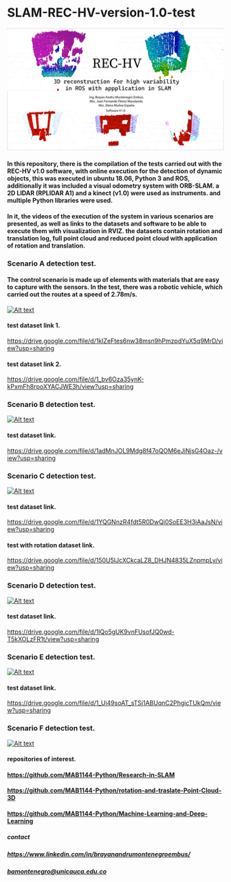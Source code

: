 # SLAM-REC-HV-version-1.0-test


![GitHub Brillante](https://github.com/MAB1144-Python/Document/blob/main/portada_Mesa%20de%20trabajo%201.jpg)

#### In this repository, there is the compilation of the tests carried out with the REC-HV v1.0 software, with online execution for the detection of dynamic objects, this was executed in ubuntu 18.06, Python 3 and ROS, additionally it was included a visual odometry system with ORB-SLAM. a 2D LIDAR (RPLIDAR A1) and a kinect (v1.0) were used as instruments. and multiple Python libraries were used.

#### In it, the videos of the execution of the system in various scenarios are presented, as well as links to the datasets and software to be able to execute them with visualization in RVIZ. the datasets contain rotation and translation log, full point cloud and reduced point cloud with application of rotation and translation.
### Scenario A detection test.

#### The control scenario is made up of elements with materials that are easy to capture with the sensors. In the test, there was a robotic vehicle, which carried out the routes at a speed of 2.78m/s.

[![Alt text](https://img.youtube.com/vi/WSVlEiB-iQM/0.jpg)](https://youtu.be/WSVlEiB-iQM)

#### test dataset link 1.

https://drive.google.com/file/d/1kIZeFtes6nw38msn9hPmzpdYuX5q9MrD/view?usp=sharing

#### test dataset link 2.

https://drive.google.com/file/d/1_bv6Oza35ynK-kPxmFh8rpoXYACJWE3h/view?usp=sharing

### Scenario B detection test.

[![Alt text](https://img.youtube.com/vi/bhjiSwBkPpA/0.jpg)](https://youtu.be/bhjiSwBkPpA)

#### test dataset link.

https://drive.google.com/file/d/1adMnJOL9Mdg8f47oQOM6eJiNjsG4Oaz-/view?usp=sharing

### Scenario C detection test.

[![Alt text](https://img.youtube.com/vi/ByWTqAcy7pA/0.jpg)](https://youtu.be/ByWTqAcy7pA)

#### test dataset link.

https://drive.google.com/file/d/1YQGNnzR4fdt5R0DwQj0SoEE3H3iAaJsN/view?usp=sharing

#### test with rotation dataset link.

https://drive.google.com/file/d/150U5IJcXCkcaLZ8_DHJN4835LZnpmpLy/view?usp=sharing

### Scenario D detection test.

[![Alt text](https://img.youtube.com/vi/s_6GpLxKSJA/0.jpg)](https://youtu.be/s_6GpLxKSJA)

#### test dataset link.

https://drive.google.com/file/d/1lQo5gUK9vnFUsofJQ0wd-T5kXOLzFR1t/view?usp=sharing

### Scenario E detection test.

[![Alt text](https://img.youtube.com/vi/8NJJ-8n0R5I/0.jpg)](https://youtu.be/8NJJ-8n0R5I)

#### test dataset link.

https://drive.google.com/file/d/1_Ui49soAT_sTSj1ABUqnC2PhgicTUkQm/view?usp=sharing

### Scenario F detection test.

[![Alt text](https://img.youtube.com/vi/bm_InupCFsA/0.jpg)](https://youtu.be/bm_InupCFsA)

#### repositories of interest.
#### https://github.com/MAB1144-Python/Research-in-SLAM
#### https://github.com/MAB1144-Python/rotation-and-traslate-Point-Cloud-3D
#### https://github.com/MAB1144-Python/Machine-Learning-and-Deep-Learning

##### contact
##### https://www.linkedin.com/in/brayanandrumontenegroembus/
##### bamontenegro@unicauca.edu.co

